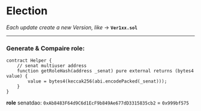 # Election

*Each update create a new Version, like* -> **`Ver1xx.sol`**

---

### Generate & Compaire role: 
```solidity
contract Helper {
    // senat multiuser address
    function getRoleHash(address _senat) pure external returns (bytes4 value) {
        value = bytes4(keccak256(abi.encodePacked(_senat)));
    }
}
```
**role** senatdao: `0xAb8483F64d9C6d1EcF9b849Ae677dD3315835cb2` = `0x999bf575` 

#

